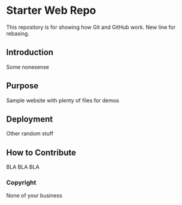 # Starter Web Repo

This repository is for showing how Git and GitHub work. New line for rebasing.

## Introduction

Some nonesense

## Purpose

Sample website with plenty of files for demos

## Deployment

Other random stuff

## How to Contribute

BLA BLA BLA

### Copyright
None of your business